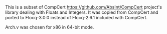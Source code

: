 This is a subset of CompCert https://github.com/AbsInt/CompCert
project's library dealing with Floats and Integers. It was copied from
CompCert and ported to Flocq-3.0.0 instead of Flocq-2.6.1 included
with CompCert.

Arch.v was chosen for x86 in 64-bit mode.
